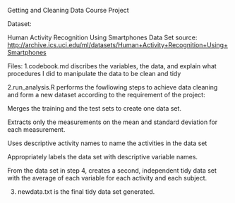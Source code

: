Getting and Cleaning Data Course Project

Dataset: 

Human Activity Recognition Using Smartphones Data Set
source: http://archive.ics.uci.edu/ml/datasets/Human+Activity+Recognition+Using+Smartphones

Files:
1.codebook.md
discribes the variables, the data, and explain what procedures I did to manipulate the data to be clean and tidy

2.run_analysis.R
performs the fowllowing steps to achieve data cleaning and form a new dataset according to the requirement of the project:

Merges the training and the test sets to create one data set.

Extracts only the measurements on the mean and standard deviation for each measurement. 

Uses descriptive activity names to name the activities in the data set

Appropriately labels the data set with descriptive variable names. 

From the data set in step 4, creates a second, independent tidy data set with the average of each variable for each activity and each subject.

3. newdata.txt is the final tidy data set generated.
